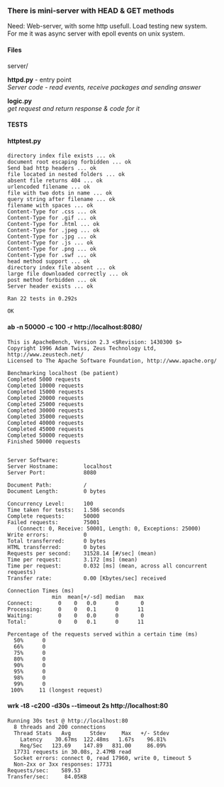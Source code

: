 ### There is mini-server with HEAD & GET methods  

Need: Web-server, with some http usefull. Load testing new system.  
For me it was async server with epoll events on unix system.   

#### Files  

server/

**httpd.py** - entry point  
*Server code - read events, receive packages and sending answer*


**logic.py**  
*get request and return response & code for it*


#### TESTS
#### httptest.py  
```   
directory index file exists ... ok  
document root escaping forbidden ... ok  
Send bad http headers ... ok  
file located in nested folders ... ok  
absent file returns 404 ... ok  
urlencoded filename ... ok  
file with two dots in name ... ok  
query string after filename ... ok  
filename with spaces ... ok  
Content-Type for .css ... ok  
Content-Type for .gif ... ok  
Content-Type for .html ... ok  
Content-Type for .jpeg ... ok  
Content-Type for .jpg ... ok  
Content-Type for .js ... ok  
Content-Type for .png ... ok  
Content-Type for .swf ... ok  
head method support ... ok  
directory index file absent ... ok  
large file downloaded correctly ... ok  
post method forbidden ... ok  
Server header exists ... ok  

Ran 22 tests in 0.292s  

OK  
```


#### ab -n 50000 -c 100 -r http://localhost:8080/
```
This is ApacheBench, Version 2.3 <$Revision: 1430300 $>
Copyright 1996 Adam Twiss, Zeus Technology Ltd, http://www.zeustech.net/
Licensed to The Apache Software Foundation, http://www.apache.org/

Benchmarking localhost (be patient)  
Completed 5000 requests  
Completed 10000 requests  
Completed 15000 requests  
Completed 20000 requests  
Completed 25000 requests  
Completed 30000 requests  
Completed 35000 requests  
Completed 40000 requests  
Completed 45000 requests  
Completed 50000 requests  
Finished 50000 requests  


Server Software:  
Server Hostname:        localhost  
Server Port:            8080  

Document Path:          /  
Document Length:        0 bytes  

Concurrency Level:      100  
Time taken for tests:   1.586 seconds  
Complete requests:      50000  
Failed requests:        75001  
   (Connect: 0, Receive: 50001, Length: 0, Exceptions: 25000)  
Write errors:           0  
Total transferred:      0 bytes  
HTML transferred:       0 bytes  
Requests per second:    31528.14 [#/sec] (mean)  
Time per request:       3.172 [ms] (mean)  
Time per request:       0.032 [ms] (mean, across all concurrent requests)  
Transfer rate:          0.00 [Kbytes/sec] received  
  
Connection Times (ms)  
              min  mean[+/-sd] median   max  
Connect:        0    0   0.0      0       0  
Processing:     0    0   0.1      0      11  
Waiting:        0    0   0.0      0       0  
Total:          0    0   0.1      0      11  

Percentage of the requests served within a certain time (ms)  
  50%      0  
  66%      0  
  75%      0  
  80%      0  
  90%      0  
  95%      0  
  98%      0  
  99%      0  
 100%     11 (longest request)  
 ```
 
#### wrk -t8 -c200 -d30s --timeout 2s http://localhost:80
```
Running 30s test @ http://localhost:80  
  8 threads and 200 connections  
  Thread Stats   Avg      Stdev     Max   +/- Stdev  
    Latency    30.67ms  122.48ms   1.67s    96.81%  
    Req/Sec   123.69    147.89   831.00     86.09%  
  17731 requests in 30.08s, 2.47MB read  
  Socket errors: connect 0, read 17960, write 0, timeout 5  
  Non-2xx or 3xx responses: 17731  
Requests/sec:    589.53  
Transfer/sec:     84.05KB  
```
